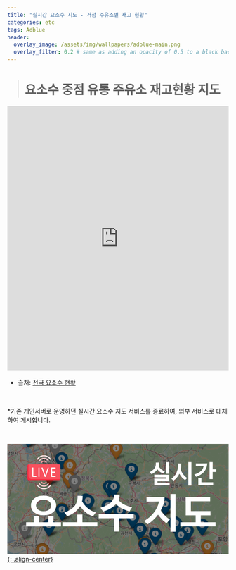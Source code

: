 ```yaml
---
title: "실시간 요소수 지도 - 거점 주유소별 재고 현황"
categories: etc
tags: Adblue
header:
  overlay_image: /assets/img/wallpapers/adblue-main.png
  overlay_filter: 0.2 # same as adding an opacity of 0.5 to a black background
---
```


> # 요소수 중점 유통 주유소 재고현황 지도

<!-- <iframe class="map" src="https://www.adbluemap.ml" width="100%" height="600" frameborder="0" style="border:0" position="relative" overflow="hidden"></iframe> -->
<iframe class="map" src="https://datastudio.google.com/embed/reporting/efadaa5e-156f-493e-81c4-0126718defd3/page/VvZhC" width="100%" height="600" frameborder="0" style="border:0" position="relative" overflow="hidden"></iframe>

- 출처: [전국 요소수 현황](https://datastudio.google.com/reporting/efadaa5e-156f-493e-81c4-0126718defd3/page/VvZhC)


<br>

*기존 개인서버로 운영하던 실시간 요소수 지도 서비스를 종료하여, 외부 서비스로 대체하여 게시합니다.

<br>

[![PNG](/assets/img/wallpapers/adblue-main.png){: .align-center}](https://wooiljeong.github.io/etc/adblue-stock-status/)